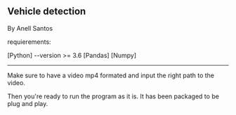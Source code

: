 ## Vehicle detection

By Anell Santos

requierements:

[Python] --version >= 3.6
[Pandas]
[Numpy]

---------------------------------------------------------------

Make sure to have a video mp4 formated and input the right path to the video.

Then you're ready to run the program as it is. It has been packaged to be plug and play. 
